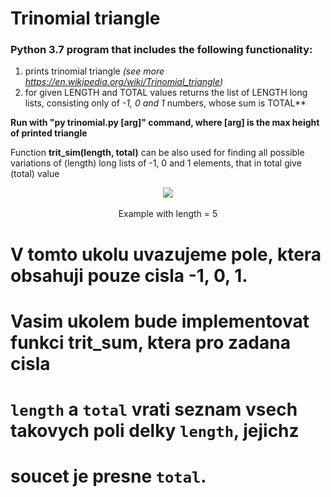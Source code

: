 # Trinomial triangle 
### Python 3.7 program that includes the following functionality: <br>
1. prints trinomial triangle _(see more https://en.wikipedia.org/wiki/Trinomial_triangle)_ <br>
1. for given LENGTH and TOTAL values returns the list of LENGTH long lists, consisting only of _-1, 0 and 1_ numbers, whose sum is TOTAL**

**Run with "py trinomial.py [arg]" command, where [arg] is the max height of printed triangle**

Function **trit_sim(length, total)** can be also used for finding all possible variations of (length) long lists of -1, 0 and 1 elements, that in total give (total) value

<p align="center">
          <img src="https://wikimedia.org/api/rest_v1/media/math/render/svg/cc502b2cecdfb28fa8674bd32b3f1097ce6451be">
          <br><br>
          Example with length = 5
</p>


# V tomto ukolu uvazujeme pole, ktera obsahuji pouze cisla -1, 0, 1.
# Vasim ukolem bude implementovat funkci trit_sum, ktera pro zadana cisla
# `length` a `total` vrati seznam vsech takovych poli delky `length`, jejichz
# soucet je presne `total`.
